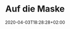 ---
title: Auf die Maske
date: 2020-04-03T18:28:28+02:00
draft: false
description: Masken aus 100% Baumwollstoff - waschbar und auskochbar - mit Lasche für zusätzliches Filtermaterial

header:
  description: Auf die Maske! fertig! LOS!
  images:
    - /uploads/masken/11.jpg
    - /uploads/masken/12.jpg
    - /uploads/masken/2.jpg
    - /uploads/masken/6.jpg
    - /uploads/masken/5.jpg
    - /uploads/masken/13.jpg
    - /uploads/masken/17.jpg
    - /uploads/masken/12.jpg
    - /uploads/masken/16.jpg

modules:
  - partial: text-groups
    params:
      - name: 100% Baumwolle - waschbar bei 90 Grad
        description:
          Die Masken bestehen aus 100% Baumwollstoff und können somit bei 90 Grad in der Maschine gewaschen oder mindestens 5 Minuten in einem Topf ausgekocht werden. 
      - name: Austauschbares Filtermaterial
        description:
          In die Lasche im Inneren der Maske kann nach Bedarf zusätzliches Filtermaterial (z.B. Lagen elektrostatischen Materials, Elektret, o.ä.) eingeschoben werden.
      - name: Perfekte Passform
        description:
          An der oberen Kante ist ein Nasenbügel mitgefasst um die Maske optimal an die Gesichtsform anzupassen.
          Die Passform kann durch den Knoten am Gummiband individuell reguliert werden.

  - partial: order

  - partial: photos
    params:
      -
        image:
          url: /uploads/masken/11.jpg
          alt: 
      -
        class: short-col margin-right
        image:
          url: /uploads/masken/3.jpg
          alt: 
          media: "(max-width: 46.25em)"
      -
        class: wide-col
        image:
          url: /uploads/masken/2.jpg
          alt: 
      -
        class: wide-col margin-right
        image:
          url: /uploads/masken/5.jpg
          alt: 
      -
        class: short-col
        image:
          url: /uploads/masken/10.jpg
          alt: 
      -
        class: short-col margin-right
        image:
          url: /uploads/masken/9.jpg
          alt: 
      -
        class: wide-col
        image:
          url: /uploads/masken/13.jpg
          alt: 
      -
        class: short-col margin-right
        image:
          url: /uploads/masken/produktion-1.jpg
          alt: 
      -
        class: short-col margin-right
        image:
          url: /uploads/masken/produktion-2.jpg
          alt: 
      -
        class: short-col
        image:
          url: /uploads/masken/produktion-3.jpg
          alt: 
      -
        class: half-col margin-right
        image:
          url: /uploads/masken/15.jpg
          alt: 
      -
        class: half-col
        image:
          url: /uploads/masken/14.jpg
          alt: 
      -
        class: short-col margin-right
        image:
          url: /uploads/masken/16.jpg
          alt: 
      -
        class: short-col margin-right
        image:
          url: /uploads/masken/18.jpg
          alt: 
      -
        class: short-col
        image:
          url: /uploads/masken/19.jpg
          alt: 
      -
        class: short-col margin-right
        image:
          url: /uploads/masken/20.jpg
          alt: 
      -
        class: short-col margin-right
        image:
          url: /uploads/masken/21.jpg
          alt: 
      -
        class: short-col
        image:
          url: /uploads/masken/22.jpg
          alt: 
---
